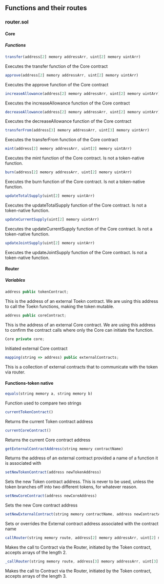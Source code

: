 ## Functions and their routes

### router.sol

#### Core

##### Functions
```js
transfer(address[2] memory addressArr, uint[2] memory uintArr)
```
Executes the transfer function of the Core contract


```js
approve(address[2] memory addressArr, uint[2] memory uintArr)
```
Executes the approve function of the Core contract


```js
increaseAllowance(address[2] memory addressArr, uint[2] memory uintArr)
```
Executes the increaseAllowance function of the Core contract


```js
decreaseAllowance(address[2] memory addressArr, uint[2] memory uintArr)
```
Executes the decreaseAllowance function of the Core contract


```js
transferFrom(address[3] memory addressArr, uint[3] memory uintArr)
```
Executes the transferFrom function of the Core contract


```js
mint(address[2] memory addressArr, uint[2] memory uintArr)
```
Executes the mint function of the Core contract. Is not a token-native function.


```js
burn(address[2] memory addressArr, uint[2] memory uintArr)
```
Executes the burn function of the Core contract. Is not a token-native function.


```js
updateTotalSupply(uint[2] memory uintArr)
```
Executes the updateTotalSupply function of the Core contract. Is not a token-native function.


```js
updateCurrentSupply(uint[2] memory uintArr)
```
Executes the updateCurrentSupply function of the Core contract. Is not a token-native function.


```js
updateJointSupply(uint[2] memory uintArr)
```
Executes the updateJointSupply function of the Core contract. Is not a token-native function.

#### Router
##### Variables
```js
address public tokenContract;
```
This is the address of an external Toekn contract. We are using this address to call the Toekn functions, making the token mutable. 


```js
address public coreContract;
```
This is the address of an external Core contract. We are using this address to confirm the contract calls where only the Core can initiate the function. 


```js
Core private core;
```
Initiated external Core contract

```js
mapping(string => address) public externalContracts;
```
This is a collection of external contracts that to communicate with the token via router.

#### Functions-token native

```js
equals(string memory a, string memory b)
```
Function used to compare two strings

```js
currentTokenContract()
```
Returns the current Token contract address

```js
currentCoreContract()
```
Returns the current Core contract address

```js
getExternalContractAddress(string memory contractName)
```
Returns the address of an external contract provided a name of a function it is associated with

```js
setNewTokenContract(address newTokenAddress)
```
Sets the new Token contract address. This is never to be used, unless the token branches off into two different tokens, for whatever reason.

```js
setNewCoreContract(address newCoreAddress)
```
Sets the new Core contract address

```js
setNewExternalContract(string memory contractName, address newContractAddress)
```
Sets or overrides the External contract address associated with the contract name

```js
callRouter(string memory route, address[2] memory addressArr, uint[2] memory uintArr)
```
Makes the call to Contract via the Router, initiated by the Token contract, accepts arrays of the length 2.

```js
_callRouter(string memory route, address[3] memory addressArr, uint[3] memory uintArr)
```
Makes the call to Contract via the Router, initiated by the Token contract, accepts arrays of the length 3.



